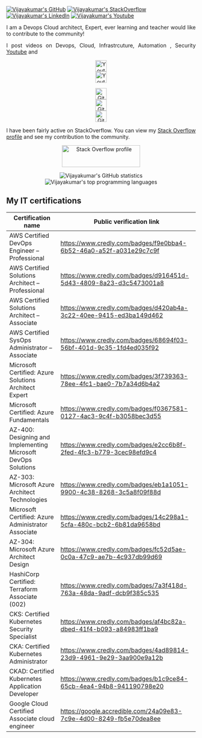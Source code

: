 


[![Vijayakumar's GitHub](https://img.shields.io/badge/-@nsvijay04b1-%23181717?style=flat-square&logo=github)](https://github.com/nsvijay04b1)
[![Vijayakumar's StackOverflow](https://img.shields.io/badge/-StackOverflow-blue?style=flat-square&logo=stackoverflow&color=F8F9F9&link=https://stackoverflow.com/users/12943464/vijay)](https://stackoverflow.com/users/12943464/vijay)
[![Vijayakumar's LinkedIn](https://img.shields.io/badge/-LinkedIn-blue?style=flat-square&logo=Linkedin&logoColor=white&link=https://www.linkedin.com/in/vijaynaravula//)](https://www.linkedin.com/in/vijaynaravula/)
[![Vijayakumar's Youtube](https://img.shields.io/badge/-Youtube-blue?style=flat-square&logo=youtube&logoColor=white&color=FF0000&link=https://www.youtube.com/c/VijayNarravula)](https://www.youtube.com/c/VijayNarravula)


<p align="justify">I am a Devops Cloud architect, Expert, ever learning and teacher would like to contribute to the community!</p>

<p align="justify">
    I post videos on Devops, Cloud, Infrastrcuture, Automation , Security
    <a href="https://www.youtube.com/c/VijayNarravula">Youtube</a> and
</p>
        
<p align="center">
    <a href="https://www.youtube.com/c/VijayNarravula"><img alt="Youtube views" height="30" src="https://img.shields.io/youtube/channel/views/UCjhxlFf8IqxXglG7J3_cbqA?style=social"/></a>
    <br>
    <a href="https://www.youtube.com/c/VijayNarravula"><img alt="Youtube subscribers" height="30" src="https://img.shields.io/youtube/channel/subscribers/UCjhxlFf8IqxXglG7J3_cbqA?style=social"/></a>
</p>

<p align="center">
    <a href="https://github.com/sponsors/nsvijay04b1"><img alt="GitHub followers" height="30" src="https://img.shields.io/github/sponsors/nsvijay04b1?logo=github&style=social"/></a>
    <br>
    <a href="https://github.com/nsvijay04b1?tab=followers"><img alt="GitHub followers" height="30" src="https://img.shields.io/github/followers/nsvijay04b1?style=social"/></a>
    <br>
    <a href="https://github.com/nsvijay04b1"><img alt="GitHub stars" height="30" src="https://img.shields.io/github/stars/nsvijay04b1?style=social"/></a>
</p>

<p align="justify">I have been fairly active on StackOverflow. You can view my <a href="https://stackoverflow.com/story/nsvijay04b1">Stack Overflow profile</a> and see my contribution to the community.</p>
          
<p align="center"><a href="https://stackoverflow.com/users/12943464/vijay"><img alt="Stack Overflow profile" height="58" width="208" src="https://stackoverflow.com/users/flair/12943464.png?theme=dark"/></a></p>
  

<p align="center">
    <img align="center" alt="Vijayakumar's GitHub statistics" src="https://github-readme-stats.vercel.app/api?username=nsvijay04b1&show_icons=true&count_private=true&include_all_commits=true" />
    <img align="center" alt="Vijayakumar's top programming languages" src="https://github-readme-stats.vercel.app/api/top-langs/?username=nsvijay04b1&layout=compact" />
</p>



## My IT certifications


  |                Certification name                             |                  Public verification link                          |
  | --------------------------------------------------------------| ------------------------------------------------------------------ |
  | AWS Certified DevOps Engineer – Professional                  | https://www.credly.com/badges/f9e0bba4-6b52-46a0-a52f-a031e29c7c9f |
  | AWS Certified Solutions Architect – Professional              | https://www.credly.com/badges/d916451d-5d43-4809-8a23-d3c5473001a8 |
  | AWS Certified Solutions Architect – Associate                 | https://www.credly.com/badges/d420ab4a-3c22-40ee-9415-ed3ba149d462 | 
  | AWS Certified SysOps Administrator – Associate                | https://www.credly.com/badges/68694f03-56bf-401d-9c35-1fd4ed035f92 |
  | Microsoft Certified: Azure Solutions Architect Expert         | https://www.credly.com/badges/3f739363-78ee-4fc1-bae0-7b7a34d6b4a2 |
  | Microsoft Certified: Azure Fundamentals                       | https://www.credly.com/badges/f0367581-0127-4ac3-9c4f-b3058bec3d55 |
  | AZ-400: Designing and Implementing Microsoft DevOps Solutions | https://www.credly.com/badges/e2cc6b8f-2fed-4fc3-b779-3cec98efd9c4 |
  | AZ-303: Microsoft Azure Architect Technologies                | https://www.credly.com/badges/eb1a1051-9900-4c38-8268-3c5a8f09f88d |
  | Microsoft Certified: Azure Administrator Associate            | https://www.credly.com/badges/14c298a1-5cfa-480c-bcb2-6b81da9658bd |
  | AZ-304: Microsoft Azure Architect Design                      | https://www.credly.com/badges/fc52d5ae-0c0a-47c9-ae7b-4c937db99d69 |
  | HashiCorp Certified: Terraform Associate (002)                | https://www.credly.com/badges/7a3f418d-763a-48da-9adf-dcb9f385c535 |
  | CKS: Certified Kubernetes Security Specialist                 | https://www.credly.com/badges/af4bc82a-dbed-41f4-b093-a84983ff1ba9 |
  | CKA: Certified Kubernetes Administrator                       | https://www.credly.com/badges/4ad89814-23d9-4961-9e29-3aa900e9a12b | 
  | CKAD: Certified Kubernetes Application Developer              | https://www.credly.com/badges/b1c9ce84-65cb-4ea4-94b8-941190798e20 |
  | Google Cloud Certified Associate cloud engineer               | https://google.accredible.com/24a09e83-7c9e-4d00-8249-fb5e70dea8ee |

  


  
  
  
  
  
  
  
  
  
